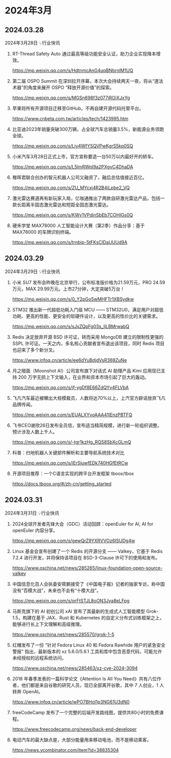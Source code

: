 # 2024年3月



## 2024.03.28

2024年3月28日 💡行业快讯

1. RT-Thread Safety Auto 通过最高等级功能安全认证，助力企业实现降本增效。

   https://mp.weixin.qq.com/s/HdtnmcAnG4uqBNbrnlM1UQ

2. 第二届 OSPO Summit 在深圳拉开序幕，本次大会持续两天一夜，将从“道法术器”的角度来展开 OSPO “释放开源价值”的探索。

   https://mp.weixin.qq.com/s/MGSn698f3z077iROiXJxYg

3. 苹果将所有开源项目迁移至GitHub，不再自建开源代码托管平台。

   https://www.cnbeta.com.tw/articles/tech/1423995.htm

4. 比亚迪2023年销量突破300万辆，占全球汽车总销量3.5%，新能源业务领跑全球。

   https://mp.weixin.qq.com/s/Ljy4WfYSQVPwKgrS5kp0SQ

5. 小米汽车3月28日正式上市，官方宣称要造一台50万以内最好开的轿车。

   https://mp.weixin.qq.com/s/L5lmRWpI9a2PXgyC4DhaDA

6. 稚晖君联合创办的智元机器人公司又融资了，融后总估值接近百亿。

   https://mp.weixin.qq.com/s/ZU_MYcxi4R2B4iLpbe2_VQ

7. 激光雷达赛道再有新玩家入局，亿咖通推出了两款自研激光雷达产品，包括一款长距离半固态激光雷达和短距全固态激光雷达。

   https://mp.weixin.qq.com/s/KWv1VPdinSbEb7COHIGs0Q

8. 硬禾学堂 MAX78000 人工智能设计大赛（第2季）作品分享：基于 MAX78000 的车牌识别终端。

   https://mp.weixin.qq.com/s/trnbip-5tFKsClDaUUUd9A



## 2024.03.29

2024年3月29日 💡行业快讯

1. 小米 SU7 发布会昨晚在北京举行，公布标准版价格为21.59万元，PRO 24.59万元，MAX 29.99万元。上市27分钟，大定突破5万台！

   https://mp.weixin.qq.com/s/0_Y2pGo5wMHFTr1XBSydkw

2. STM32 推出新一代超低功耗入门级 MCU —— STM32U0，满足用户对超低功耗、更高的性能、更安全的软硬件设计，以及更高的性价比的关键需求。

   https://mp.weixin.qq.com/s/sJxZQpFg03s_ljLBMrwabQ

3. Redis 决定放弃开源 BSD 许可证，转而采用 MongoDB 建立的限制性更强的 SSPL 许可证。一天之内，多名核心贡献者宣布退出该项目，同时 Redis 项目也迎来了多个新分叉。

   https://www.infoq.cn/article/ee6dYuBdjdVsR369ZuNe

4. 月之暗面（Moonshot AI）公司宣布旗下对话式 AI 助理产品 Kimi 应用现已支持 200 万字无损上下文输入，在业界和资本市场引起了巨大的轰动。

   https://mp.weixin.qq.com/s/jf-ygDf8E66ZdQYy4FLVbA

5. 飞凡汽车最近被曝出大规模裁员，人数将达70%以上，上汽官方辟谣放弃飞凡品牌传闻。

   https://mp.weixin.qq.com/s/EUALXYvoAAA41IEnzPBTFQ

6. 飞书CEO谢欣26日发布全员信，宣布适当精简规模，进行新一轮组织调整。预计涉及人数上千人。

   https://mp.weixin.qq.com/s/-tgr1kzHg_RQS8SbXcGLmQ

7. 科普：扫地机器人关键部件解析和主要导航系统技术对比

   https://mp.weixin.qq.com/s/iErSjuwfEDk740HGfEtRCw

8. 开源项目推荐：一个C语言实现的跨平台开发框架 tboox/tbox

   https://docs.tboox.org/#/zh-cn/getting_started



## 2024.03.31

2024年3月31日 💡行业快讯

1. 2024全球开发者先锋大会（GDC）活动回顾：openEuler for AI, AI for openEuler 内容分享。

   https://mp.weixin.qq.com/s/gewQrZ9YXRVVOz6ISUDg4w

2. Linux 基金会宣布创建了一个 Redis 的开源分支 —— Valkey，它基于 Redis 7.2.4 进行开发，并将保持该项目在 BSD-3-Clause 许可下的使用和发布。

   https://www.oschina.net/news/285265/linux-foundation-open-source-valkey

3. 中国信息化百人会执委安筱鹏接受了《中国电子报》记者的独家专访，称中国没有“百模大战”，未来也不会有“十模大战”。

   https://mp.weixin.qq.com/s/qrFtSTJL8oON3Jya8eLFpg

4. 马斯克旗下的 AI 初创公司 xAI 宣布了其最新的生成式人工智能模型 Grok-1.5，构建在基于 JAX、Rust 和 Kubernetes 的自定义分布式训练框架之上，能够进行长上下文理解和高级推理。

   https://www.oschina.net/news/285570/grok-1-5

5. 红帽发布了一份 “针对 Fedora Linux 40 和 Fedora Rawhide 用户的紧急安全警报” 指出，最新版本的 xz 5.6.0/5.6.1 工具和库中包含恶意代码，可能允许未经授权的远程系统访问。

   https://www.oschina.net/news/285463/xz-cve-2024-3094

6. 2018 年春季发表的一篇科学论文《Attention Is All You Need》共有八位作者，他们都是来自谷歌的研究人员，现已全部离开谷歌，其中 7 人创业，1 人转奔 OpenAI。

   https://www.infoq.cn/article/wPO7BHoI1p3NG61U3dN0

7. freeCodeCamp 发布了一个完整的后端开发路线图，提供共80小时的免费课程。

   https://www.freecodecamp.org/news/back-end-developer

8. 电动汽车的最大缺点是，大部分能量用来移动电池，而不是移动乘客。

   https://news.ycombinator.com/item?id=38835304
